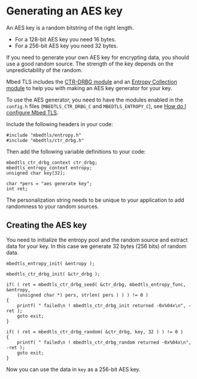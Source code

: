 # Generating an AES key

An AES key is a random bitstring of the right length.

* For a 128-bit AES key you need 16 bytes.
* For a 256-bit AES key you need 32 bytes.

If you need to generate your own AES key for encrypting data, you should use a good random source. The strength of the key depends on the unpredictability of the random.

Mbed TLS includes the [CTR-DRBG module](/ctr-drbg-source-code) and an [Entropy Collection module](/entropy-source-code) to help you with making an AES key generator for your key.

To use the AES generator, you need to have the modules enabled in the `config.h` files (`MBEDTLS_CTR_DRBG_C` and `MBEDTLS_ENTROPY_C`), see [How do I configure Mbed TLS](/kb/compiling-and-building/how-do-i-configure-mbedtls.md).

Include the following headers in your code:

    #include "mbedtls/entropy.h"
    #include "mbedtls/ctr_drbg.h"

Then add the following variable definitions to your code:

    mbedtls_ctr_drbg_context ctr_drbg;
    mbedtls_entropy_context entropy;
    unsigned char key[32];

    char *pers = "aes generate key";
    int ret;

The personalization string needs to be unique to your application to add randomness to your random sources.

## Creating the AES key

You need to initialize the entropy pool and the random source and extract data for your key. In this case we generate 32 bytes (256 bits) of random data.

    mbedtls_entropy_init( &entropy );

    mbedtls_ctr_drbg_init( &ctr_drbg );

    if( ( ret = mbedtls_ctr_drbg_seed( &ctr_drbg, mbedtls_entropy_func, &entropy,
        (unsigned char *) pers, strlen( pers ) ) ) != 0 )
    {
        printf( " failed\n ! mbedtls_ctr_drbg_init returned -0x%04x\n", -ret );
        goto exit;
    }

    if( ( ret = mbedtls_ctr_drbg_random( &ctr_drbg, key, 32 ) ) != 0 )
    {
        printf( " failed\n ! mbedtls_ctr_drbg_random returned -0x%04x\n", -ret );
        goto exit;
    }

Now you can use the data in `key` as a 256-bit AES key.

<!-- This guide from Mbed TLS explains how to generate an AES key.","AES key generation, generate AES key, AES key","aes, aes key, key generation, snippet, entropy, randomness, random -->
